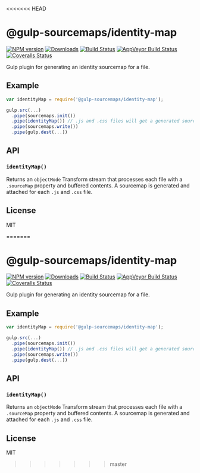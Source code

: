 <<<<<<< HEAD
# @gulp-sourcemaps/identity-map

[![NPM version][npm-image]][npm-url] [![Downloads][downloads-image]][npm-url] [![Build Status][travis-image]][travis-url] [![AppVeyor Build Status][appveyor-image]][appveyor-url] [![Coveralls Status][coveralls-image]][coveralls-url]

Gulp plugin for generating an identity sourcemap for a file.

## Example

```js
var identityMap = require('@gulp-sourcemaps/identity-map');

gulp.src(...)
  .pipe(sourcemaps.init())
  .pipe(identityMap()) // .js and .css files will get a generated sourcemap
  .pipe(sourcemaps.write())
  .pipe(gulp.dest(...))
```

## API

### `identityMap()`

Returns an `objectMode` Transform stream that processes each file with a `.sourceMap` property and buffered contents. A sourcemap is generated and attached for each `.js` and `.css` file.

## License

MIT

[downloads-image]: http://img.shields.io/npm/dm/@gulp-sourcemaps/identity-map.svg
[npm-url]: https://npmjs.org/package/@gulp-sourcemaps/identity-map
[npm-image]: http://img.shields.io/npm/v/@gulp-sourcemaps/identity-map.svg

[travis-url]: https://travis-ci.org/gulp-sourcemaps/identity-map
[travis-image]: http://img.shields.io/travis/gulp-sourcemaps/identity-map.svg?label=travis-ci

[appveyor-url]: https://ci.appveyor.com/project/phated/identity-map
[appveyor-image]: https://img.shields.io/appveyor/ci/phated/identity-map.svg?label=appveyor

[coveralls-url]: https://coveralls.io/r/gulp-sourcemaps/identity-map
[coveralls-image]: http://img.shields.io/coveralls/gulp-sourcemaps/identity-map.svg
=======
# @gulp-sourcemaps/identity-map

[![NPM version][npm-image]][npm-url] [![Downloads][downloads-image]][npm-url] [![Build Status][travis-image]][travis-url] [![AppVeyor Build Status][appveyor-image]][appveyor-url] [![Coveralls Status][coveralls-image]][coveralls-url]

Gulp plugin for generating an identity sourcemap for a file.

## Example

```js
var identityMap = require('@gulp-sourcemaps/identity-map');

gulp.src(...)
  .pipe(sourcemaps.init())
  .pipe(identityMap()) // .js and .css files will get a generated sourcemap
  .pipe(sourcemaps.write())
  .pipe(gulp.dest(...))
```

## API

### `identityMap()`

Returns an `objectMode` Transform stream that processes each file with a `.sourceMap` property and buffered contents. A sourcemap is generated and attached for each `.js` and `.css` file.

## License

MIT

[downloads-image]: http://img.shields.io/npm/dm/@gulp-sourcemaps/identity-map.svg
[npm-url]: https://npmjs.org/package/@gulp-sourcemaps/identity-map
[npm-image]: http://img.shields.io/npm/v/@gulp-sourcemaps/identity-map.svg

[travis-url]: https://travis-ci.org/gulp-sourcemaps/identity-map
[travis-image]: http://img.shields.io/travis/gulp-sourcemaps/identity-map.svg?label=travis-ci

[appveyor-url]: https://ci.appveyor.com/project/phated/identity-map
[appveyor-image]: https://img.shields.io/appveyor/ci/phated/identity-map.svg?label=appveyor

[coveralls-url]: https://coveralls.io/r/gulp-sourcemaps/identity-map
[coveralls-image]: http://img.shields.io/coveralls/gulp-sourcemaps/identity-map.svg
>>>>>>> master
